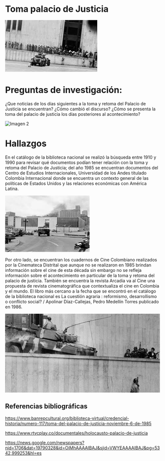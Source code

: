 
# Toma palacio de Justicia
![Imagen 1](https://github.com/danielagomez1995/toma-palacio-de-justicia/blob/master/pic5.jpeg?raw=true)

# Preguntas de investigación: 

¿Que noticias de los días siguientes a la toma y retoma del Palacio de Justicia se encuentran?
¿Cómo cambió el discurso?
¿Cómo se presenta la toma del palacio de justicia los días posteriores al acontecimiento?

![Imagen 2](hhttps://github.com/danielagomez1995/toma-palacio-de-justicia/blob/master/pic%202.jpg?raw=true)

# Hallazgos 

En el catálogo de la biblioteca nacional se realizó la búsqueda entre 1910 y 1990 para revisar qué documentos podían tener relación con la toma y retoma del Palacio de Justicia; del año 1985 se encuentran documentos del Centro de Estudios Internacionales, Universidad de los Andes titulado Colombia Internacional donde se encuentra un contexto general de las políticas de Estados Unidos y las relaciones económicas con América Latina.

![Imagen 3](https://github.com/danielagomez1995/toma-palacio-de-justicia/blob/master/pic%203.jpeg)

Por otro lado, se encuentran los cuadernos de Cine Colombiano realizados por la Cinemateca Distrital que aunque no se realizaron en 1985 brindan información sobre el cine de esta década sin embargo no se refleja información sobre el acontecimiento en particular de la toma y retoma del palacio de justicia. También se encuentra la revista Arcadia va al Cine una propuesta de revista cinematográfica que contextualiza el cine en Colombia y el mundo. El libro más cercano a la fecha que se encontró en el catálogo de la biblioteca nacional es La cuestión agraria : reformismo, desarrollismo o conflicto social? / Apolinar
Díaz-Callejas, Pedro Medellín Torres publicado en 1986. 

![Imagen 4](https://github.com/danielagomez1995/toma-palacio-de-justicia/blob/master/pic4.jpg)
## Referencias bibliográficas

https://www.banrepcultural.org/biblioteca-virtual/credencial-historia/numero-117/toma-del-palacio-de-justicia-noviembre-6-de-1985

https://www.rtvcplay.co/documentales/holocausto-palacio-de-justicia

https://news.google.com/newspapers?nid=1706&dat=19790328&id=OiMhAAAAIBAJ&sjid=VWYEAAAAIBAJ&pg=5342,999253&hl=es



